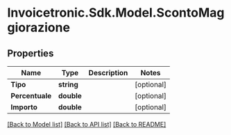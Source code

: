 # Invoicetronic.Sdk.Model.ScontoMaggiorazione

## Properties

Name | Type | Description | Notes
------------ | ------------- | ------------- | -------------
**Tipo** | **string** |  | [optional] 
**Percentuale** | **double** |  | [optional] 
**Importo** | **double** |  | [optional] 

[[Back to Model list]](../../README.md#documentation-for-models) [[Back to API list]](../../README.md#documentation-for-api-endpoints) [[Back to README]](../../README.md)

